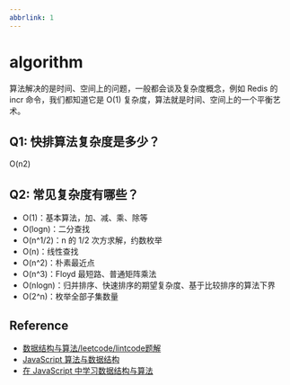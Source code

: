 ```yaml
---
abbrlink: 1
---
```

# algorithm

算法解决的是时间、空间上的问题，一般都会谈及复杂度概念，例如 Redis 的 incr 命令，我们都知道它是 O(1) 复杂度，算法就是时间、空间上的一个平衡艺术。

## Q1: 快排算法复杂度是多少？

O(n2)

## Q2: 常见复杂度有哪些？

* O(1)：基本算法，加、减、乘、除等
* O(logn)：二分查找
* O(n^1/2)：n 的 1/2 次方求解，约数枚举
* O(n)：线性查找
* O(n^2)：朴素最近点
* O(n^3)：Floyd 最短路、普通矩阵乘法
* O(nlogn)：归并排序、快速排序的期望复杂度、基于比较排序的算法下界
* O(2^n)：枚举全部子集数量

## Reference

* [数据结构与算法/leetcode/lintcode题解](https://algorithm.yuanbin.me/zh-hans/)
* [JavaScript 算法与数据结构](https://github.com/trekhleb/javascript-algorithms/blob/master/README.zh-CN.md)
* [在 JavaScript 中学习数据结构与算法](https://juejin.im/post/594dfe795188250d725a220a)